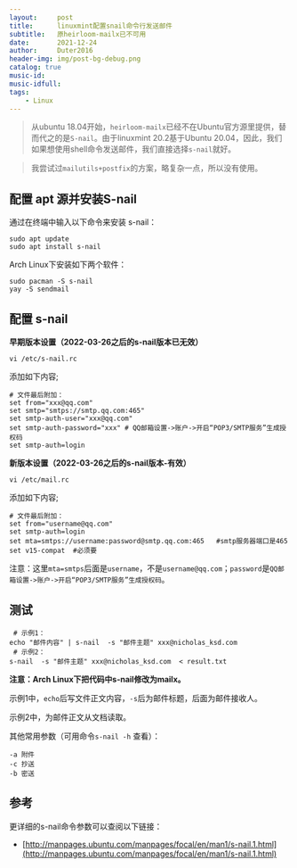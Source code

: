 ```yaml
---
layout:     post
title:      linuxmint配置snail命令行发送邮件
subtitle:   原heirloom-mailx已不可用
date:       2021-12-24
author:     Duter2016
header-img: img/post-bg-debug.png
catalog: true
music-id: 
music-idfull: 
tags:
    - Linux
---
```


> 从ubuntu 18.04开始，`heirloom-mailx`已经不在Ubuntu官方源里提供，替而代之的是`S-nail`。由于linuxmint 20.2基于Ubuntu 20.04，因此，我们如果想使用shell命令发送邮件，我们直接选择`s-nail`就好。

> 我尝试过`mailutils+postfix`的方案，略复杂一点，所以没有使用。

## 配置 apt 源并安装S-nail


通过在终端中输入以下命令来安装 s-nail：
```
sudo apt update
sudo apt install s-nail
```


Arch Linux下安装如下两个软件：

```
sudo pacman -S s-nail
yay -S sendmail
```

## 配置 s-nail

**早期版本设置（2022-03-26之后的s-nail版本已无效）**

```
vi /etc/s-nail.rc
```

添加如下内容;

```
# 文件最后附加：
set from="xxx@qq.com"
set smtp="smtps://smtp.qq.com:465"
set smtp-auth-user="xxx@qq.com"
set smtp-auth-password="xxx" # QQ邮箱设置->账户->开启“POP3/SMTP服务”生成授权码
set smtp-auth=login
```

**新版本设置（2022-03-26之后的s-nail版本-有效）**

```
vi /etc/mail.rc
```

添加如下内容;

```
# 文件最后附加：
set from="username@qq.com"
set smtp-auth=login
set mta=smtps://username:password@smtp.qq.com:465   #smtp服务器端口是465
set v15-compat  #必须要
```

注意：这里`mta=smtps`后面是`username`，不是`username@qq.com`；`password`是`QQ邮箱设置->账户->开启“POP3/SMTP服务”生成授权码`。

## 测试

```
 # 示例1：
echo "邮件内容" | s-nail  -s "邮件主题" xxx@nicholas_ksd.com
 # 示例2：
s-nail  -s "邮件主题" xxx@nicholas_ksd.com  < result.txt
```

**注意：Arch Linux下把代码中s-nail修改为mailx。**

示例1中，`echo`后写文件正文内容，`-s`后为邮件标题，后面为邮件接收人。

示例2中，为邮件正文从文档读取。

其他常用参数（可用命令`s-nail -h` 查看）：
```
-a 附件
-c 抄送
-b 密送
```

## 参考

更详细的s-nail命令参数可以查阅以下链接：

* [http://manpages.ubuntu.com/manpages/focal/en/man1/s-nail.1.html](http://manpages.ubuntu.com/manpages/focal/en/man1/s-nail.1.html)
